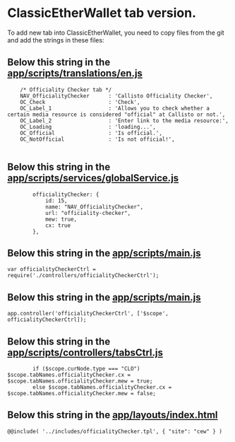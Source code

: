 # ClassicEtherWallet tab version.

To add new tab into ClassicEtherWallet, you need to copy files from the git and add the strings in these files:

## Below this string in the [app/scripts/translations/en.js](https://github.com/EthereumCommonwealth/etherwallet/blob/ae9f7359a39a6a46f33c56772bdcd85b0d58ed6a/app/scripts/translations/en.js#L12)

```
    /* Officiality Checker tab */
    NAV_OfficialityChecker      : 'Callisto Officiality Checker',
    OC_Check                    : 'Check',
    OC_Label_1                  : 'Allows you to check whether a certain media resource is considered "official" at Callisto or not.',
    OC_Label_2                  : 'Enter link to the media resource:',
    OC_Loading                  : 'loading...',
    OC_Official                 : 'Is official.',
    OC_NotOfficial              : 'Is not official!',
  
```

## Below this string in the [app/scripts/services/globalService.js](https://github.com/EthereumCommonwealth/etherwallet/blob/ae9f7359a39a6a46f33c56772bdcd85b0d58ed6a/app/scripts/services/globalService.js#L113)

```
        officialityChecker: {
            id: 15,
            name: "NAV_OfficialityChecker",
            url: "officiality-checker",
            mew: true,
            cx: true
        },
```

## Below this string in the [app/scripts/main.js](https://github.com/EthereumCommonwealth/etherwallet/blob/ae9f7359a39a6a46f33c56772bdcd85b0d58ed6a/app/scripts/main.js#L88)

`var officialityCheckerCtrl = require('./controllers/officialityCheckerCtrl');`

## Below this string in the [app/scripts/main.js](https://github.com/EthereumCommonwealth/etherwallet/blob/ae9f7359a39a6a46f33c56772bdcd85b0d58ed6a/app/scripts/main.js#L170)

`app.controller('officialityCheckerCtrl', ['$scope', officialityCheckerCtrl]);`

## Below this string in the [app/scripts/controllers/tabsCtrl.js](https://github.com/EthereumCommonwealth/etherwallet/blob/ae9f7359a39a6a46f33c56772bdcd85b0d58ed6a/app/scripts/controllers/tabsCtrl.js#L175)

```
        if ($scope.curNode.type === "CLO") $scope.tabNames.officialityChecker.cx = $scope.tabNames.officialityChecker.mew = true;
        else $scope.tabNames.officialityChecker.cx = $scope.tabNames.officialityChecker.mew = false;

```

## Below this string in the [app/layouts/index.html](https://github.com/EthereumCommonwealth/etherwallet/blob/ae9f7359a39a6a46f33c56772bdcd85b0d58ed6a/app/layouts/index.html#L27)

`@@include( '../includes/officialityChecker.tpl', { "site": "cew" } )`
  


